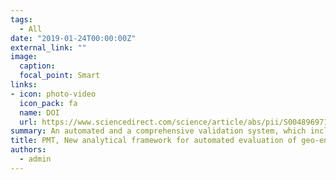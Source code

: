 ```yaml
---
tags:
  - All
date: "2019-01-24T00:00:00Z"
external_link: ""
image:
  caption: 
  focal_point: Smart
links:
- icon: photo-video
  icon_pack: fa
  name: DOI
  url: https://www.sciencedirect.com/science/article/abs/pii/S0048969719304966
summary: An automated and a comprehensive validation system, which includes both the cutoff-dependent and –independent evaluation criteria for spatial modelling approaches, has not yet been developed for GIS based methodologies. This study, for the first time, aims to fill this gap by designing and evaluating a user-friendly model validation approach, denoted as Performance Measure Tool (PMT), and developed using freely available Python programming platform. 
title: PMT, New analytical framework for automated evaluation of geo-environmental modelling approaches
authors: 
  - admin
---
```

